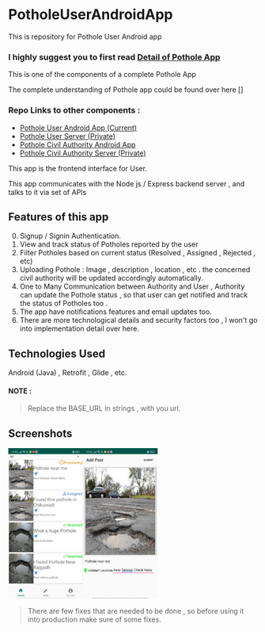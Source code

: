 # PotholeUserAndroidApp
This is repository for Pothole User Android app

### **I highly suggest you to first read [Detail of Pothole App](https://harshitshah4.github.io/portfolio/project/PotholeProblem)**

This is one of the components of a complete Pothole App 

The complete understanding of Pothole app could be found over here []

### Repo Links to other components : 

- [Pothole User Android App (Current)](https://github.com/harshitshah4/PotholeUserAndroidApp)
- [Pothole User Server (Private)](https://github.com/harshitshah4/PotholeUserServer)
- [Pothole Civil Authority Android App](https://github.com/harshitshah4/PotholeCivilAuthorityAndroidApp)
- [Pothole Civil Authority Server (Private)](https://github.com/harshitshah4/PotholeCivilAuthorityServer)

This app is the frontend interface for User.

This app communicates with the Node js / Express backend server , and talks to it via set of APIs 


## Features of this app
0) Signup / Signin Authentication.
1) View and track status of Potholes reported by the user
2) Filter Potholes based on current status  (Resolved , Assigned  , Rejected , etc)
3) Uploading Pothole : Image , description , location , etc . the concerned civil authority will be updated accordingly automatically.
4) One to Many Communication between Authority and User , Authority can update the Pothole status , so that user can get notified and track the status of Potholes too .
5) The app have notifications features and email updates too.
6) There are more technological details and security factors too , I won't go into implementation detail over here.

## Technologies Used

Android (Java) , Retrofit , Glide , etc.


#### NOTE :
> Replace the BASE_URL in strings , with you url.

## Screenshots
<img src="https://github.com/harshitshah4/PotholeUserAndroidApp/blob/master/Screenshot1.png" align="left" width="30%" height="auto" alt="Screenshot of App"/>
<img src="https://github.com/harshitshah4/PotholeUserAndroidApp/blob/master/Screenshot2.png" width="30%" height="auto" alt="Screenshot of App"/>

> There are few fixes that are needed to be done , so before using it into production make sure of some fixes.
